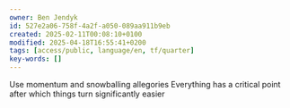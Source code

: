 ```yaml
---
owner: Ben Jendyk
id: 527e2a06-758f-4a2f-a050-089aa911b9eb
created: 2025-02-11T00:08:10+0100
modified: 2025-04-18T16:55:41+0200
tags: [access/public, language/en, tf/quarter]
key-words: []
---
```


Use momentum and snowballing allegories 
Everything has a critical point after which things turn significantly easier 